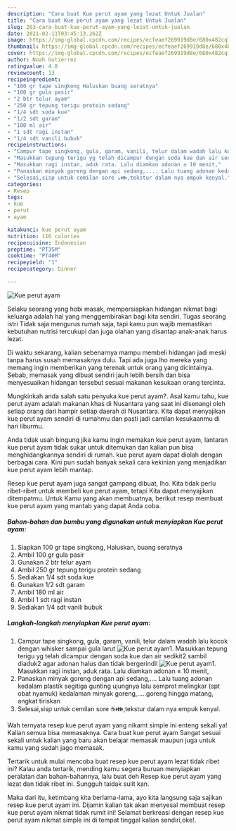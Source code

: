 ```yaml
---
description: "Cara buat Kue perut ayam yang lezat Untuk Jualan"
title: "Cara buat Kue perut ayam yang lezat Untuk Jualan"
slug: 203-cara-buat-kue-perut-ayam-yang-lezat-untuk-jualan
date: 2021-02-11T03:45:13.262Z
image: https://img-global.cpcdn.com/recipes/ecfeaef269919d8e/680x482cq70/kue-perut-ayam-foto-resep-utama.jpg
thumbnail: https://img-global.cpcdn.com/recipes/ecfeaef269919d8e/680x482cq70/kue-perut-ayam-foto-resep-utama.jpg
cover: https://img-global.cpcdn.com/recipes/ecfeaef269919d8e/680x482cq70/kue-perut-ayam-foto-resep-utama.jpg
author: Noah Gutierrez
ratingvalue: 4.8
reviewcount: 13
recipeingredient:
- "100 gr tape singkong Haluskan buang seratnya"
- "100 gr gula pasir"
- "2 btr telur ayam"
- "250 gr tepung terigu protein sedang"
- "1/4 sdt soda kue"
- "1/2 sdt garam"
- "180 ml air"
- "1 sdt ragi instan"
- "1/4 sdt vanili bubuk"
recipeinstructions:
- "Campur tape singkong, gula, garam, vanili, telur dalam wadah lalu kocok dengan whisker sampai gula larut"
- "Masukkan tepung terigu yg telah dicampur dengan soda kue dan air sedikit2 sambil diaduk2 agar adonan halus dan tidak bergerindil"
- "Masukkan ragi instan, aduk rata. Lalu diamkan adonan ± 10 menit,"
- "Panaskan minyak goreng dengan api sedang,.... Lalu tuang adonan kedalam plastik segitiga gunting ujungnya lalu semprot melingkar (spt obat nyamuk) kedalaman minyak goreng,.....goreng hingga matang, angkat tiriskan"
- "Selesai,sisp untuk cemilan sore ☕👪,tekstur dalam nya empuk kenyal."
categories:
- Resep
tags:
- kue
- perut
- ayam

katakunci: kue perut ayam 
nutrition: 116 calories
recipecuisine: Indonesian
preptime: "PT35M"
cooktime: "PT40M"
recipeyield: "1"
recipecategory: Dinner

---
```



![Kue perut ayam](https://img-global.cpcdn.com/recipes/ecfeaef269919d8e/680x482cq70/kue-perut-ayam-foto-resep-utama.jpg)

Selaku seorang yang hobi masak, mempersiapkan hidangan nikmat bagi keluarga adalah hal yang menggembirakan bagi kita sendiri. Tugas seorang istri Tidak saja mengurus rumah saja, tapi kamu pun wajib memastikan kebutuhan nutrisi tercukupi dan juga olahan yang disantap anak-anak harus lezat.

Di waktu  sekarang, kalian sebenarnya mampu membeli hidangan jadi meski tanpa harus susah memasaknya dulu. Tapi ada juga lho mereka yang memang ingin memberikan yang terenak untuk orang yang dicintainya. Sebab, memasak yang dibuat sendiri jauh lebih bersih dan bisa menyesuaikan hidangan tersebut sesuai makanan kesukaan orang tercinta. 



Mungkinkah anda salah satu penyuka kue perut ayam?. Asal kamu tahu, kue perut ayam adalah makanan khas di Nusantara yang saat ini disenangi oleh setiap orang dari hampir setiap daerah di Nusantara. Kita dapat menyajikan kue perut ayam sendiri di rumahmu dan pasti jadi camilan kesukaanmu di hari liburmu.

Anda tidak usah bingung jika kamu ingin memakan kue perut ayam, lantaran kue perut ayam tidak sukar untuk ditemukan dan kalian pun bisa menghidangkannya sendiri di rumah. kue perut ayam dapat diolah dengan berbagai cara. Kini pun sudah banyak sekali cara kekinian yang menjadikan kue perut ayam lebih mantap.

Resep kue perut ayam juga sangat gampang dibuat, lho. Kita tidak perlu ribet-ribet untuk membeli kue perut ayam, tetapi Kita dapat menyajikan ditempatmu. Untuk Kamu yang akan membuatnya, berikut resep membuat kue perut ayam yang mantab yang dapat Anda coba.

<!--inarticleads1-->

##### Bahan-bahan dan bumbu yang digunakan untuk menyiapkan Kue perut ayam:

1. Siapkan 100 gr tape singkong, Haluskan, buang seratnya
1. Ambil 100 gr gula pasir
1. Gunakan 2 btr telur ayam
1. Ambil 250 gr tepung terigu protein sedang
1. Sediakan 1/4 sdt soda kue
1. Gunakan 1/2 sdt garam
1. Ambil 180 ml air
1. Ambil 1 sdt ragi instan
1. Sediakan 1/4 sdt vanili bubuk




<!--inarticleads2-->

##### Langkah-langkah menyiapkan Kue perut ayam:

1. Campur tape singkong, gula, garam, vanili, telur dalam wadah lalu kocok dengan whisker sampai gula larut
<img src="https://img-global.cpcdn.com/steps/c48461a1d82100a3/160x128cq70/kue-perut-ayam-langkah-memasak-1-foto.jpg" alt="Kue perut ayam">1. Masukkan tepung terigu yg telah dicampur dengan soda kue dan air sedikit2 sambil diaduk2 agar adonan halus dan tidak bergerindil
<img src="https://img-global.cpcdn.com/steps/982c796bb55a91d5/160x128cq70/kue-perut-ayam-langkah-memasak-2-foto.jpg" alt="Kue perut ayam">1. Masukkan ragi instan, aduk rata. Lalu diamkan adonan ± 10 menit,
1. Panaskan minyak goreng dengan api sedang,.... Lalu tuang adonan kedalam plastik segitiga gunting ujungnya lalu semprot melingkar (spt obat nyamuk) kedalaman minyak goreng,.....goreng hingga matang, angkat tiriskan
1. Selesai,sisp untuk cemilan sore ☕👪,tekstur dalam nya empuk kenyal.




Wah ternyata resep kue perut ayam yang nikamt simple ini enteng sekali ya! Kalian semua bisa memasaknya. Cara buat kue perut ayam Sangat sesuai sekali untuk kalian yang baru akan belajar memasak maupun juga untuk kamu yang sudah jago memasak.

Tertarik untuk mulai mencoba buat resep kue perut ayam lezat tidak ribet ini? Kalau anda tertarik, mending kamu segera buruan menyiapkan peralatan dan bahan-bahannya, lalu buat deh Resep kue perut ayam yang lezat dan tidak ribet ini. Sungguh taidak sulit kan. 

Maka dari itu, ketimbang kita berlama-lama, ayo kita langsung saja sajikan resep kue perut ayam ini. Dijamin kalian tak akan menyesal membuat resep kue perut ayam nikmat tidak rumit ini! Selamat berkreasi dengan resep kue perut ayam nikmat simple ini di tempat tinggal kalian sendiri,oke!.

